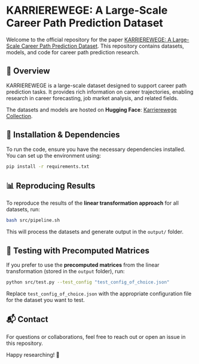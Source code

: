 # KARRIEREWEGE: A Large-Scale Career Path Prediction Dataset

Welcome to the official repository for the paper [KARRIEREWEGE: A Large-Scale Career Path Prediction Dataset](https://arxiv.org/abs/2412.14612). This repository contains datasets, models, and code for career path prediction research.

## 🚀 Overview
KARRIEREWEGE is a large-scale dataset designed to support career path prediction tasks. It provides rich information on career trajectories, enabling research in career forecasting, job market analysis, and related fields.

The datasets and models are hosted on **Hugging Face**: [Karrierewege Collection](https://huggingface.co/collections/ElenaSenger/karrierewege-67c5bdd7d60a81183b28079d).


## 🔧 Installation & Dependencies
To run the code, ensure you have the necessary dependencies installed. You can set up the environment using:
```bash
pip install -r requirements.txt
```

## 📊 Reproducing Results
To reproduce the results of the **linear transformation approach** for all datasets, run:
```bash
bash src/pipeline.sh
```
This will process the datasets and generate output in the `output/` folder.

## 🧪 Testing with Precomputed Matrices
If you prefer to use the **precomputed matrices** from the linear transformation (stored in the `output` folder), run:
```bash
python src/test.py --test_config "test_config_of_choice.json"
```
Replace `test_config_of_choice.json` with the appropriate configuration file for the dataset you want to test.

## 📬 Contact
For questions or collaborations, feel free to reach out or open an issue in this repository.

Happy researching! 🚀
